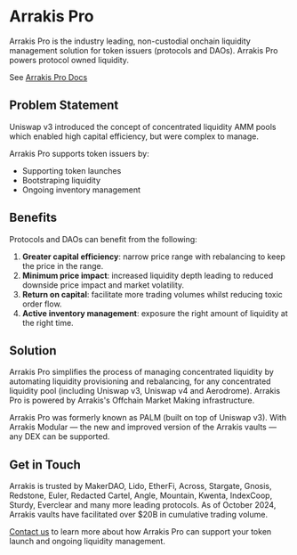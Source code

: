 # Arrakis Pro

Arrakis Pro is the industry leading, non-custodial onchain liquidity management solution for token issuers (protocols and DAOs). Arrakis Pro powers protocol owned liquidity.

See [Arrakis Pro Docs](../../text/arrakisPro/intro.md)

## Problem Statement

Uniswap v3 introduced the concept of concentrated liquidity AMM pools which enabled high capital efficiency, but were complex to manage.

Arrakis Pro supports token issuers by:

- Supporting token launches
- Bootstraping liquidity
- Ongoing inventory management

## Benefits

Protocols and DAOs can benefit from the following:

1. **Greater capital efficiency**: narrow price range with rebalancing to keep the price in the range.
2. **Minimum price impact**: increased liquidity depth leading to reduced downside price impact and market volatility.
3. **Return on capital**: facilitate more trading volumes whilst reducing toxic order flow.
4. **Active inventory management**: exposure the right amount of liquidity at the right time.

## Solution

Arrakis Pro simplifies the process of managing concentrated liquidity by automating liquidity provisioning and rebalancing, for any concentrated liquidity pool (including Uniswap v3, Uniswap v4 and Aerodrome). Arrakis Pro is powered by Arrakis's Offchain Market Making infrastructure.

Arrakis Pro was formerly known as PALM (built on top of Uniswap v3). With Arrakis Modular — the new and improved version of the Arrakis vaults — any DEX can be supported.

## Get in Touch

Arrakis is trusted by MakerDAO, Lido, EtherFi, Across, Stargate, Gnosis, Redstone, Euler, Redacted Cartel, Angle, Mountain, Kwenta, IndexCoop, Sturdy, Everclear and many more leading protocols. As of October 2024, Arrakis vaults have facilitated over \$20B in cumulative trading volume.

[Contact us](https://qxqhpatmzz7.typeform.com/to/IZdNgmmM?typeform-source=arrakis.finance) to learn more about how Arrakis Pro can support your token launch and ongoing liquidity management.
